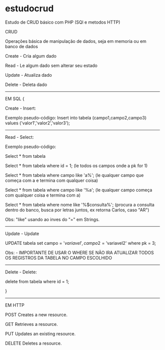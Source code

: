 # estudocrud
Estudo de CRUD básico com PHP (SQl e metodos HTTP)

CRUD

Operações básica de manipulação de dados, seja em memoria ou em banco de dados

Create - Cria algum dado 

Read - Le algum dado sem alterar seu estado

Update - Atualiza dado

Delete - Deleta dado
__________________________________________________________________________________________

EM SQL {

Create - Insert:

Exemplo pseudo-código:
Insert into tabela (campo1,campo2,campo3) values ('valor1','valor2','valor3');

-------------------------------------------------------------------------------------

Read - Select:

Exemplo pseudo-código:

Select * from tabela

Select * from tabela where id = 1; (le todos os campos onde a pk for 1)

Select * from tabela where campo like 'a%';  (le qualquer campo que começa com a e termina com qualquer coisa)

Select * from tabela where campo like '%a'; (le qualquer campo começa com qualquer coisa  e termina com a)


Select * from tabela where nome like '%$consulta%'; (procura a consulta dentro do banco, busca por letras juntos, 
ex retorna Carlos, caso "AR")

Obs: "like" usando ao inves do "=" em Strings.

-------------------------------------------------------------------------------------

Update - Update 

UPDATE tabela set campo = '$variavel', campo2 = '$variavel2'  where pk = 3;

Obs: - IMPORTANTE DE USAR O WHERE SE NÃO IRA ATUALIZAR TODOS OS REGISTROS DA TABELA NO CAMPO ESCOLHIDO

-------------------------------------------------------------------------------------
Delete - Delete:

delete from tabela where id = 1;


}

__________________________________________________________________________________________

EM HTTP

POST            Creates a new resource.

GET             Retrieves a resource.

PUT             Updates an existing resource.

DELETE          Deletes a resource.

